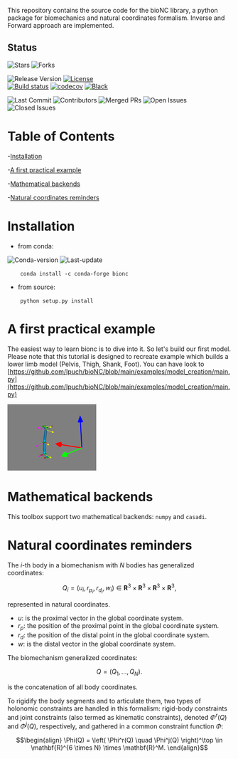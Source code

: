 
This repository contains the source code for the bioNC library, a python package for biomechanics and natural coordinates formalism.
Inverse and Forward approach are implemented.

## Status
![Stars](https://img.shields.io/github/stars/Ipuch/bioNC?style=social)
![Forks](https://img.shields.io/github/forks/Ipuch/bioNC?style=social)

![Release Version](https://img.shields.io/github/v/release/Ipuch/bioNC) <a href="https://opensource.org/licenses/MIT"><img src="https://img.shields.io/badge/license-MIT-success" alt="License"/></a>  
[![Build status](https://github.com/Ipuch/bioNC/actions/workflows/run_tests.yml/badge.svg)](https://github.com/Ipuch/bioNC/actions/)  [![codecov](https://codecov.io/gh/ipuch/bionc/branch/main/graph/badge.svg)](https://codecov.io/gh/ipuch/bionc) [![Black](https://img.shields.io/badge/code%20style-black-000000.svg)](https://github.com/psf/black)

![Last Commit](https://img.shields.io/github/last-commit/Ipuch/bioNC)
![Contributors](https://img.shields.io/github/contributors/Ipuch/bioNC)
![Merged PRs](https://img.shields.io/github/issues-pr-closed/Ipuch/bioNC)
![Open Issues](https://img.shields.io/github/issues/Ipuch/bioNC)
![Closed Issues](https://img.shields.io/github/issues-closed/Ipuch/bioNC)


# Table of Contents

-[Installation](#installation)

-[A first practical example](#a-first-practical-example)

-[Mathematical backends](#mathematical-backends)

-[Natural coordinates reminders](#natural-coordinates-reminders)

# Installation
- from conda:

![Conda-version](https://anaconda.org/conda-forge/bionc/badges/version.svg)
![Last-update](https://anaconda.org/conda-forge/bionc/badges/latest_release_relative_date.svg)
```
    conda install -c conda-forge bionc
```
- from source:
```
    python setup.py install
```

# A first practical example
The easiest way to learn bionc is to dive into it.
So let's build our first model.
Please note that this tutorial is designed to recreate example which builds a lower limb model (Pelvis, Thigh, Shank, Foot). You can have look to [https://github.com/Ipuch/bioNC/blob/main/examples/model_creation/main.py](https://github.com/Ipuch/bioNC/blob/main/examples/model_creation/main.py)

<img src="./docs/inverse_kinematics_viz.png" alt="Inverse kinematics" width="200"/>


# Mathematical backends
This toolbox support two mathematical backends: `numpy` and `casadi`.

# Natural coordinates reminders

The $i$-th body in a biomechanism with $N$ bodies has generalized coordinates:  

```math 
Q_i = (u_{i}, r_{p_{i}}, r_{d_{i}}, w_{i}) \in \mathbf{R}^3 \times \mathbf{R}^3 \times \mathbf{R}^3 \times \mathbf{R}^3,
``` 

represented in natural coordinates. 

- $u$: is the proximal vector in the global coordinate system.
- $r_p$: the position of the proximal point in the global coordinate system.
- $r_d$:  the position of the distal point in the global coordinate system.
- $w$: is the distal vector in the global coordinate system.

The biomechanism generalized coordinates:   

```math 
Q = (Q_1, \dots, Q_N).
```
is the concatenation of all body coordinates.

To rigidify the body segments and to articulate them, two types of holonomic constraints are handled in this formalism: rigid-body constraints and joint constraints (also termed as kinematic constraints), denoted $\Phi^r(Q)$ and $\Phi^j(Q)$, respectively, and gathered in a common constraint function $\Phi$:

```math 
\begin{align}
\Phi(Q) = \left(
    \Phi^r(Q) \quad
    \Phi^j(Q)
\right)^\top
\in \mathbf{R}^{6 \times N} \times \mathbf{R}^M.
\end{align}
```




